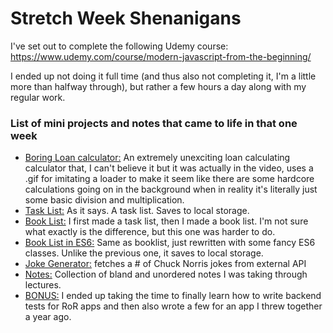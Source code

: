 # Stretch Week Shenanigans

I've set out to complete the following Udemy course: https://www.udemy.com/course/modern-javascript-from-the-beginning/

I ended up not doing it full time (and thus also not completing it, I'm a little more than halfway through), but rather a few hours a day along with my regular work.

### List of mini projects and notes that came to life in that one week

- [Boring Loan calculator:](./projects/boring-calculator/index.html) An extremely unexciting loan calculating calculator that, I can't believe it but it was actually in the video, uses a .gif for imitating a loader to make it seem like there are some hardcore calculations going on in the background when in reality it's literally just some basic division and multiplication.
- [Task List:](./projects/task-list/index.html) As it says. A task list. Saves to local storage.
- [Book List:](./projects/book-list/index.html) I first made a task list, then I made a book list. I'm not sure what exactly is the difference, but this one was harder to do.
- [Book List in ES6:](./projects/book-list-ES/index.html) Same as booklist, just rewritten with some fancy ES6 classes. Unlike the previous one, it saves to local storage.
- [Joke Generator:](./projects/jokes-generator/index.html) fetches a # of Chuck Norris jokes from external API
- [Notes:](./notes) Collection of bland and unordered notes I was taking through lectures.
- [BONUS:](https://github.com/ursakacar/knjigored/pull/25) I ended up taking the time to finally learn how to write backend tests for RoR apps and then also wrote a few for an app I threw together a year ago.

